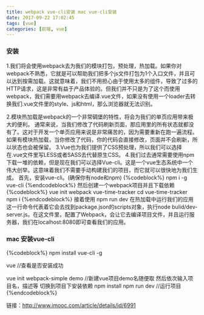 ```yaml
---
title: webpack vue-cli安装 mac vue-cli安装
date: 2017-09-22 17:02:45
tags: [vue]
categories: [前端, vue]
---
```

### 安装

1.我们将会使用webpack去为我们的模块打包，预处理，热加载。如果你对webpack不熟悉，它就是可以帮助我们把多个js文件打包为1个入口文件，并且可以达到按需加载。这就意味着，我们不用担心由于使用太多的组件，导致了过多的HTTP请求，这是非常有益于产品体验的。但我们并不只是为了这个而使用webpack，我们需要用webpack去编译.vue文件，如果没有使用一个loader去转换我们.vue文件里的style、js和html，那么浏览器就无法识别。

2.模块热加载是webpack的一个非常碉堡的特性，将会为我们的单页应用带来极大的便利。
通常来说，当我们修改了代码刷新页面，那应用里的所有状态就都没有了。这对于开发一个单页应用来说是非常痛苦的，因为需要重新在跑一遍流程。如果有模块热加载，当你修改了代码，你的代码会直接修改，页面并不会刷新，所以状态也会被保留。
3.Vue也为我们提供了CSS预处理，所以我们可以选择在.vue文件里写LESS或者SASS去代替原生CSS。
4.我们过去通常需要使用npm下载一堆的依赖，但是现在我们可以选择Vue-cli。这是一个vue生态系统中一个伟大创举。这意味着我们不需要手动构建我们的项目，而它就可以很快地为我们生成。
首先，安装vue-cli。(确保你有node和npm)
{%codeblock%}
npm i -g vue-cli
{%endcodeblock%}
然后创建一个webpack项目并且下载依赖
{%codeblock%}
vue init webpack vue-time-tracker
cd vue-time-tracker
npm i
{%endcodeblock%}
接着使用 npm run dev 在热加载中运行我们的应用
这一行命令代表着它会去找到package.json的scripts对象，执行node bulid/dev-server.js。在这文件里，配置了Webpack，会让它去编译项目文件，并且运行服务器，我们在localhost:8080即可查看我们的应用。


### mac 安装vue-cli

{%codeblock%}
npm install vue-cli -g

vue //查看是否安装成功

vue init webpack-simple demo //新建vue项目demo名随便取
然后依次输入项目名，描述等
切换到项目下安装依赖
npm install
npm run dev    //运行项目
{%endcodeblock%}

 
链接：http://www.imooc.com/article/details/id/6991
